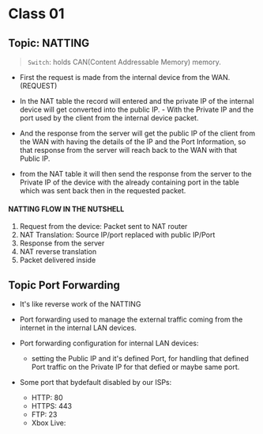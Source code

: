 # Class 01

## Topic: NATTING

> `Switch`: holds CAN(Content Addressable Memory) memory.

- First the request is made from the internal device from the WAN. (REQUEST)

- In the NAT table the record will entered and the private IP of the internal device
  will get converted into the public IP. - With the Private IP and the port used by the client from the internal device packet.

- And the response from the server will get the public IP of the client from the WAN with
  having the details of the IP and the Port Information, so that response from the server will
  reach back to the WAN with that Public IP.

- from the NAT table it will then send the response from the server to the Private IP of the device
  with the already containing port in the table which was sent back then in the requested packet.

#### NATTING FLOW IN THE NUTSHELL

1. Request from the device: Packet sent to NAT router
2. NAT Translation: Source IP/port replaced with public IP/Port
3. Response from the server
4. NAT reverse translation
5. Packet delivered inside

## Topic Port Forwarding

- It's like reverse work of the NATTING

- Port forwarding used to manage the external traffic coming from the internet in the internal LAN devices.

- Port forwarding configuration for internal LAN devices:
  - setting the Public IP and it's defined Port, for handling that defined Port traffic on the Private IP for
    that defied or maybe same port.

- Some port that bydefault disabled by our ISPs:
  - HTTP: 80
  - HTTPS: 443
  - FTP: 23
  - Xbox Live:
